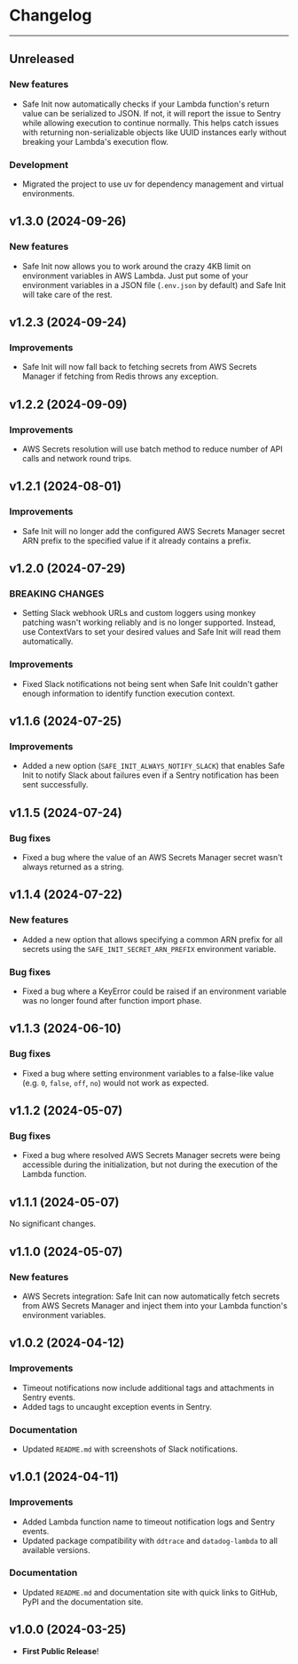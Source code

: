 # Changelog

---
## Unreleased
### New features
- Safe Init now automatically checks if your Lambda function's return value can be serialized to JSON. If not, it will report the issue to Sentry while allowing execution to continue normally. This helps catch issues with returning non-serializable objects like UUID instances early without breaking your Lambda's execution flow.

### Development
- Migrated the project to use uv for dependency management and virtual environments.

## v1.3.0 (2024-09-26)
### New features
- Safe Init now allows you to work around the crazy 4KB limit on environment variables in AWS Lambda. Just put some of your environment variables in a JSON file (`.env.json` by default) and Safe Init will take care of the rest.

## v1.2.3 (2024-09-24)
### Improvements
- Safe Init will now fall back to fetching secrets from AWS Secrets Manager if fetching from Redis throws any exception.

## v1.2.2 (2024-09-09)
### Improvements
- AWS Secrets resolution will use batch method to reduce number of API calls and network round trips.

## v1.2.1 (2024-08-01)
### Improvements
- Safe Init will no longer add the configured AWS Secrets Manager secret ARN prefix to the specified value if it already contains a prefix.

## v1.2.0 (2024-07-29)
### BREAKING CHANGES
- Setting Slack webhook URLs and custom loggers using monkey patching wasn't working reliably and is no longer supported. Instead, use ContextVars to set your desired values and Safe Init will read them automatically.

### Improvements
- Fixed Slack notifications not being sent when Safe Init couldn't gather enough information to identify function execution context.

## v1.1.6 (2024-07-25)
### Improvements
- Added a new option (`SAFE_INIT_ALWAYS_NOTIFY_SLACK`) that enables Safe Init to notify Slack about failures even if a Sentry notification has been sent successfully.

## v1.1.5 (2024-07-24)
### Bug fixes
- Fixed a bug where the value of an AWS Secrets Manager secret wasn't always returned as a string.

## v1.1.4 (2024-07-22)
### New features
- Added a new option that allows specifying a common ARN prefix for all secrets using the `SAFE_INIT_SECRET_ARN_PREFIX` environment variable.

### Bug fixes
- Fixed a bug where a KeyError could be raised if an environment variable was no longer found after function import phase.

## v1.1.3 (2024-06-10)
### Bug fixes
- Fixed a bug where setting environment variables to a false-like value (e.g. `0`, `false`, `off`, `no`) would not work as expected.

## v1.1.2 (2024-05-07)
### Bug fixes
- Fixed a bug where resolved AWS Secrets Manager secrets were being accessible during the initialization, but not during the execution of the Lambda function.

## v1.1.1 (2024-05-07)
No significant changes.

## v1.1.0 (2024-05-07)
### New features
- AWS Secrets integration: Safe Init can now automatically fetch secrets from AWS Secrets Manager and inject them into your Lambda function's environment variables.

## v1.0.2 (2024-04-12)
### Improvements
- Timeout notifications now include additional tags and attachments in Sentry events.
- Added tags to uncaught exception events in Sentry.

### Documentation
- Updated `README.md` with screenshots of Slack notifications.

## v1.0.1 (2024-04-11)
### Improvements
- Added Lambda function name to timeout notification logs and Sentry events.
- Updated package compatibility with `ddtrace` and `datadog-lambda` to all available versions.

### Documentation
- Updated `README.md` and documentation site with quick links to GitHub, PyPI and the documentation site.

## v1.0.0 (2024-03-25)

- **First Public Release**!
